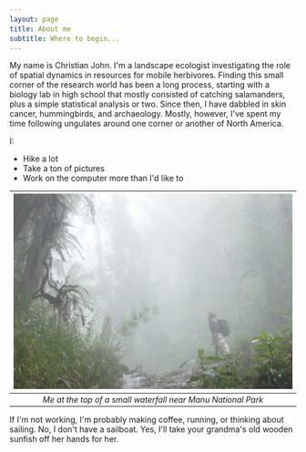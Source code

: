 ```yaml
---
layout: page
title: About me
subtitle: Where to begin...
---
```


My name is Christian John. I'm a landscape ecologist investigating the role of spatial dynamics in resources for mobile herbivores. Finding this small corner of the research world has been a long process, starting with a biology lab in high school that mostly consisted of catching salamanders, plus a simple statistical analysis or two. Since then, I have dabbled in skin cancer, hummingbirds, and archaeology. Mostly, however, I've spent my time following ungulates around one corner or another of North America. 

I:
- Hike a lot
- Take a ton of pictures
- Work on the computer more than I'd like to

| ![](/img/trochaTrogon.jpg) | 
|:--:| 
| *Me at the top of a small waterfall near Manu National Park* |

If I'm not working, I'm probably making coffee, running, or thinking about sailing. No, I don't have a sailboat. Yes, I'll take your grandma's old wooden sunfish off her hands for her.

